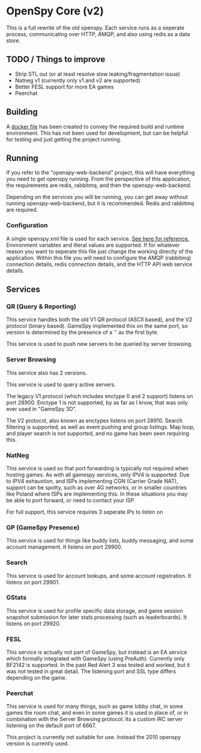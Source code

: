 # OpenSpy Core (v2)

This is a full rewrite of the old openspy. Each service runs as a seperate process, communicating over HTTP, AMQP, and also using redis as a data store.

## TODO / Things to improve
* Strip STL out (or at least resolve slow leaking/fragmentation issue)
* Natneg v1 (currently only v1 and v2 are supported)
* Better FESL support for more EA games
* Peerchat


## Building
A [docker file](Dockerfile) has been created to convey the required build and runtime environment. This has not been used for development, but can be helpful for testing and just getting the project running.

## Running
If you refer to the "openspy-web-backend" project, this will have everything you need to get openspy running.
From the perspective of this application, the requirements are redis, rabbitmq, and then the openspy-web-backend.

Depending on the services you will be running, you can get away without running openspy-web-backend, but it is recommended. Redis and rabbitmq are required.

### Configuration
A single openspy.xml file is used for each service. 
[See here for reference.](docker-support/openspy.xml)
Environment variables and literal values are supported.
If for whatever reason you want to seperate this file just change the working directly of the application.
Within this file you will need to configure the AMQP (rabbitmq) connection details, redis connection details, and the HTTP API web service details.

## Services
### QR (Query & Reporting)
This service handles both the old V1 QR protocol (ASCII based), and the V2 protocol (binary based).
GameSpy implemented this on the same port, so version is determined by the presence of a '\' as the first byte.

This service is used to push new servers to be queried by server browsing.

### Server Browsing
This service also has 2 versions.

This service is used to query active servers.

The legacy V1 protocol (which includes enctype 0 and 2 support) listens on port 28900. Enctype 1 is not supported, by as far as I know, that was only ever used in "GameSpy 3D".

The V2 protocol, also known as enctypex listens on port 28910. Search filtering is supported, as well as event pushing and group listings. Map loop, and player search is not supported, and no game has been seen requiring this.

### NatNeg
This service is used so that port forwarding is typically not required when hosting games. As with all gamespy services, only IPV4 is supported. Due to IPV4 exhaustion, and ISPs implementing CGN (Carrier Grade NAT), support can be spotty, such as over 4G networks, or in smaller countries like Poland where ISPs are implementing this. In these situations you may be able to port forward, or need to contact your ISP.

For full support, this service requires 3 seperate IPs to listen on

### GP (GameSpy Presence)
This service is used for things like buddy lists, buddy messaging, and some account management. It listens on port 29900.

### Search
This service is used for account lookups, and some account registration. It listens on port 29901.

### GStats
This service is used for profile specific data storage, and game session snapshot submission for later stats processing (such as leaderboards). It listens on port 29920.

### FESL
This service is actually not part of GameSpy, but instead is an EA service which formally integrated with GameSpy (using PreAuth). Currently only BF2142 is supported. In the past Red Alert 3 was tested and worked, but it was not tested in great detail. The listening port and SSL type differs depending on the game.

### Peerchat
This service is used for many things, such as game lobby chat, in some games the room chat, and even in some games it is used in place of, or in combination with the Server Browsing protocol. Its a custom IRC server listening on the default port of 6667.

This project is currently not suitable for use. Instead the 2010 openspy version is currently used.